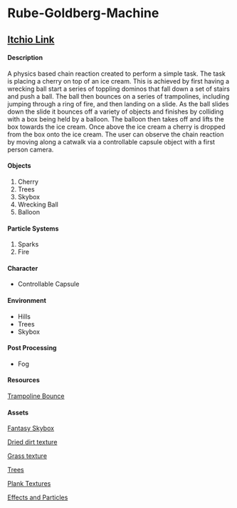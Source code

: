 # Rube-Goldberg-Machine

## [Itchio Link](https://donttalkbacktomeboi.itch.io/rube-goldberg-machine)

#### Description
A physics based chain reaction created to perform a simple task. The task is placing a cherry on top of an ice cream. This is achieved by first having a wrecking ball start a series of toppling dominos that fall down a set of stairs and push a ball. The ball then bounces on a series of trampolines, including jumping through a ring of fire, and then landing on a slide. As the ball slides down the slide it bounces off a variety of objects and finishes by colliding with a box being held by a balloon. The balloon then takes off and lifts the box towards the ice cream. Once above the ice cream a cherry is dropped from the box onto the ice cream. The user can observe the chain reaction by moving along a catwalk via a controllable capsule object with a first person camera.

#### Objects 
1. Cherry
2. Trees
3. Skybox
4. Wrecking Ball
5. Balloon

#### Particle Systems
1. Sparks
2. Fire

#### Character
- Controllable Capsule

#### Environment
- Hills
- Trees
- Skybox

#### Post Processing
- Fog



#### Resources
[Trampoline Bounce](https://www.youtube.com/watch?v=iSQ4Ha2y4oI)

#### Assets
[Fantasy Skybox](https://assetstore.unity.com/packages/2d/textures-materials/sky/fantasy-skybox-free-18353)

[Dried dirt texture](https://seamless-pixels.blogspot.com/2012/09/free-seamless-ground-textures.html )

[Grass texture](https://assetstore.unity.com/packages/2d/textures-materials/nature/grass-flowers-pack-free-138810)

[Trees](https://assetstore.unity.com/packages/3d/vegetation/trees/mobile-tree-package-18866)

[Plank Textures](https://assetstore.unity.com/packages/2d/textures-materials/wood/plank-textures-pbr-72318)

[Effects and Particles](https://assetstore.unity.com/packages/vfx/particles/effect-textures-and-prefabs-109031)
